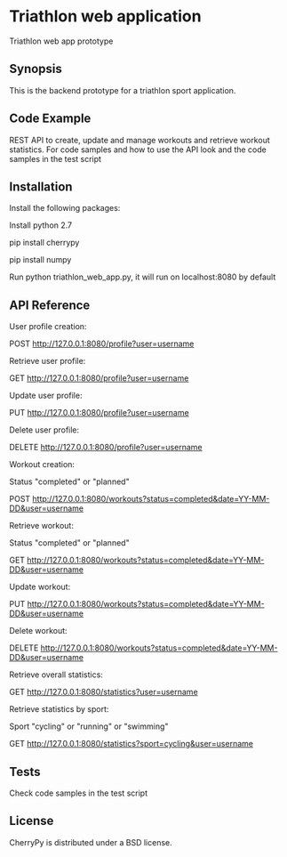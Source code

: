 # Triathlon web application

Triathlon web app prototype

## Synopsis

This is the backend prototype for a triathlon sport application.

## Code Example

REST API to create, update and manage workouts and retrieve workout statistics. For code samples and how to use the API look and the code samples in the test script

## Installation

Install the following packages:

Install python 2.7

pip install cherrypy

pip install numpy

Run python triathlon_web_app.py, it will run on localhost:8080 by default

## API Reference

User profile creation:

POST http://127.0.0.1:8080/profile?user=username

Retrieve user profile:

GET http://127.0.0.1:8080/profile?user=username

Update user profile:

PUT http://127.0.0.1:8080/profile?user=username

Delete user profile:

DELETE http://127.0.0.1:8080/profile?user=username

Workout creation:

Status "completed" or "planned"

POST http://127.0.0.1:8080/workouts?status=completed&date=YY-MM-DD&user=username

Retrieve workout:

Status "completed" or "planned"

GET http://127.0.0.1:8080/workouts?status=completed&date=YY-MM-DD&user=username

Update workout:

PUT http://127.0.0.1:8080/workouts?status=completed&date=YY-MM-DD&user=username

Delete workout:

DELETE http://127.0.0.1:8080/workouts?status=completed&date=YY-MM-DD&user=username

Retrieve overall statistics:

GET http://127.0.0.1:8080/statistics?user=username

Retrieve statistics by sport:

Sport "cycling" or "running" or "swimming"

GET http://127.0.0.1:8080/statistics?sport=cycling&user=username

## Tests
Check code samples in the test script

## License
CherryPy is distributed under a BSD license.
